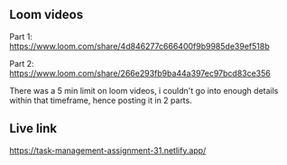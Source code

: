 ## Loom videos
Part 1: https://www.loom.com/share/4d846277c666400f9b9985de39ef518b

Part 2: https://www.loom.com/share/266e293fb9ba44a397ec97bcd83ce356

There was a 5 min limit on loom videos, i couldn't go into enough details within that timeframe, hence posting it in 2 parts.

## Live link
https://task-management-assignment-31.netlify.app/
